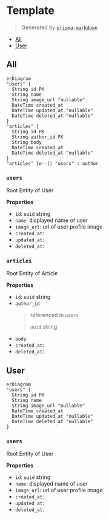 # Template
> Generated by [`prisma-markdown`](https://github.com/samchon/prisma-markdown)

- [All](#all)
- [User](#user)

## All
```mermaid
erDiagram
"users" {
  String id PK
  String name
  String image_url "nullable"
  DateTime created_at
  DateTime updated_at "nullable"
  DateTime deleted_at "nullable"
}
"articles" {
  String id PK
  String author_id FK
  String body
  DateTime created_at
  DateTime deleted_at "nullable"
}
"articles" }o--|| "users" : author
```

### `users`
Root Entity of User

**Properties**
  - `id`: `uuid` string
  - `name`: displayed name of user
  - `image_url`: url of user profile image
  - `created_at`: 
  - `updated_at`: 
  - `deleted_at`: 

### `articles`
Root Entity of Article

**Properties**
  - `id`: `uuid` string
  - `author_id`
    > referenced in `users`
    > 
    > `uuid` string
  - `body`: 
  - `created_at`: 
  - `deleted_at`: 


## User
```mermaid
erDiagram
"users" {
  String id PK
  String name
  String image_url "nullable"
  DateTime created_at
  DateTime updated_at "nullable"
  DateTime deleted_at "nullable"
}
```

### `users`
Root Entity of User

**Properties**
  - `id`: `uuid` string
  - `name`: displayed name of user
  - `image_url`: url of user profile image
  - `created_at`: 
  - `updated_at`: 
  - `deleted_at`: 